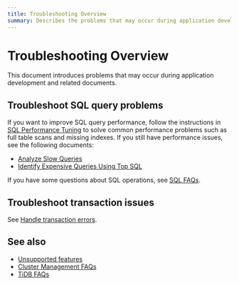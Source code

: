 ```yaml
---
title: Troubleshooting Overview
summary: Describes the problems that may occur during application development and related documents.
---
```


# Troubleshooting Overview

This document introduces problems that may occur during application development and related documents.

## Troubleshoot SQL query problems

If you want to improve SQL query performance, follow the instructions in [SQL Performance Tuning](/develop/dev-guide-optimize-sql-overview.md) to solve common performance problems such as full table scans and missing indexes. If you still have performance issues, see the following documents:

- [Analyze Slow Queries](/analyze-slow-queries.md)
- [Identify Expensive Queries Using Top SQL](/dashboard/top-sql.md)

If you have some questions about SQL operations, see [SQL FAQs](/faq/sql-faq.md).

## Troubleshoot transaction issues

See [Handle transaction errors](/develop/dev-guide-transaction-troubleshoot.md).

## See also

- [Unsupported features](/mysql-compatibility.md#unsupported-features)
- [Cluster Management FAQs](/faq/manage-cluster-faq.md)
- [TiDB FAQs](/faq/tidb-faq.md)